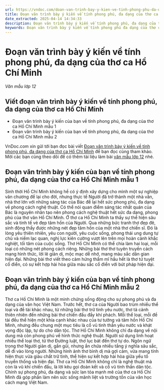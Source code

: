 ```yaml
---
url: https://vndoc.com/doan-van-trinh-bay-y-kien-ve-tinh-phong-phu-da-dang-cua-tho-ca-ho-chi-minh-335004
title: Đoạn văn trình bày ý kiến về tính phong phú, đa dạng của thơ ca Hồ Chí Minh - Văn mẫu lớp 12 - VnDoc.com
date_extracted: 2025-04-14 14:34:33
description: Đoạn văn trình bày ý kiến về tính phong phú, đa dạng của thơ ca Hồ Chí Minh được VnDoc.com sưu tầm và xin gửi tới bạn đọc cùng tham khảo nhé.
keywords: Đoạn văn trình bày ý kiến về tính phong phú đa dạng của thơ ca Hồ Chí Minh,Đoạn văn trình bày ý kiến của bạn về tính phong phú đa dạng của thơ ca Hồ Chí Minh,viết đoạn văn trình bày ý kiến về tính phong phú đa dạng của thơ ca Hồ Chí Minh,ngữ văn 12,văn mẫu lớp 12,ngữ văn 12 kết nối tri thức,văn mẫu lớp 12 kết nối tri thức
---
```


# Đoạn văn trình bày ý kiến về tính phong phú, đa dạng của thơ ca Hồ Chí Minh
 _Văn mẫu lớp 12_
## Viết đoạn văn trình bày ý kiến về tính phong phú, đa dạng của thơ ca Hồ Chí Minh
  * Đoạn văn trình bày ý kiến của bạn về tính phong phú, đa dạng của thơ ca Hồ Chí Minh mẫu 1
  * Đoạn văn trình bày ý kiến của bạn về tính phong phú, đa dạng của thơ ca Hồ Chí Minh mẫu 2

VnDoc.com xin gửi tới bạn đọc bài viết [Đoạn văn trình bày ý kiến về tính phong phú, đa dạng của thơ ca Hồ Chí Minh](<https://vndoc.com/doan-van-trinh-bay-y-kien-ve-tinh-phong-phu-da-dang-cua-tho-ca-ho-chi-minh-335004>) để bạn đọc cùng tham khảo. Mời các bạn cùng theo dõi để có thêm tài liệu làm bài [văn mẫu lớp 12](<https://vndoc.com/van-mau-lop12>) nhé.
## Đoạn văn trình bày ý kiến của bạn về tính phong phú, đa dạng của thơ ca Hồ Chí Minh mẫu 1
Sinh thời Hồ Chí Minh không hề có ý định xây dựng cho mình một sự nghiệp văn chương để lại cho đời, nhưng thực tế Người đã trở thành một nhà văn, nhà thơ lớn với những sáng tác của Bác để lại hết sức phong phú, đa dạng về phong cách nghệ thuật. Có thể nói quan điểm sáng tác nhất quán của Bác là nguyên nhân tạo nên phong cách nghệ thuật hết sức đa dạng, phong phú của thơ văn Hồ Chí Minh. Ở thơ ca Hồ Chí Minh ta thấy sự thể hiện sâu sắc và tinh tế vẻ đẹp tâm hồn của Người. Qua những bức tranh thơ đẹp đẽ, sinh động thấy được những nét đẹp tâm hồn của một nhà thơ chiến sĩ. Đó là lòng yêu thiên nhiên, yêu con người, yêu cuộc sống, phong thái ung dung tự chủ và niềm lạc quan, nghị lực kiên cường vượt lên trên mọi hoàn cảnh khắc nghiệt, tối tăm của cuộc sống. Thơ Hồ Chí Minh có thể chia làm hai loại, mỗi loại có những nét phong cách riêng. Những bài thơ thơ tuyên truyền cách mạng hình thức, lời lẽ giản dị, mộc mạc dễ nhớ, mang màu sắc dân gian hiện đại. Những bài thơ viết theo cảm hứng thẩm mĩ hầu hết là thơ tứ tuyệt cổ điển, có sự kết hợp hài hòa giữa màu sắc cổ điển với bút pháp hiện đại.
## Đoạn văn trình bày ý kiến của bạn về tính phong phú, đa dạng của thơ ca Hồ Chí Minh mẫu 2
Thơ ca Hồ Chí Minh là một minh chứng sống động cho sự phong phú và đa dạng của văn học Việt Nam. Trước hết, thơ ca của Người bao trùm nhiều thể loại và đề tài khác nhau, từ những bài thơ trữ tình yêu nước, thơ tả cảnh thiên nhiên đến những bài thơ chiến đấu đầy khí phách. Mỗi thể loại, mỗi đề tài đều thể hiện một khía cạnh khác nhau của tư tưởng và tâm hồn Hồ Chí Minh, nhưng đều chung một mục tiêu là cổ vũ tinh thần yêu nước và khát vọng độc lập, tự do cho dân tộc. Thơ Hồ Chí Minh không chỉ đa dạng về nội dung mà còn phong phú về hình thức nghệ thuật. Người sử dụng linh hoạt nhiều thể loại thơ, từ thơ Đường luật, thơ lục bát đến thơ tự do. Ngôn ngữ trong thơ Người giản dị, gần gũi, nhưng ẩn chứa nhiều tầng ý nghĩa sâu sắc, dễ đi vào lòng người. Những hình ảnh thơ bình dị mà gợi cảm, vừa mang tính hiện thực vừa giàu chất trữ tình, thể hiện sự kết hợp hài hòa giữa yếu tố truyền thống và hiện đại. Thơ ca Hồ Chí Minh không chỉ là nghệ thuật mà còn là vũ khí chiến đấu, là lời kêu gọi đoàn kết và cổ vũ tinh thần dân tộc. Chính sự phong phú, đa dạng và sức lan tỏa mạnh mẽ của thơ ca Hồ Chí Minh đã góp phần làm nên sức sống mãnh liệt và trường tồn của văn học cách mạng Việt Nam.
